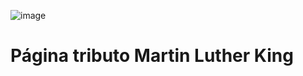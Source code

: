 ![image](https://user-images.githubusercontent.com/102260190/218160284-83c7a246-c2dd-498b-b8f2-cf75f10fcef3.png)

# Página tributo Martin Luther King
